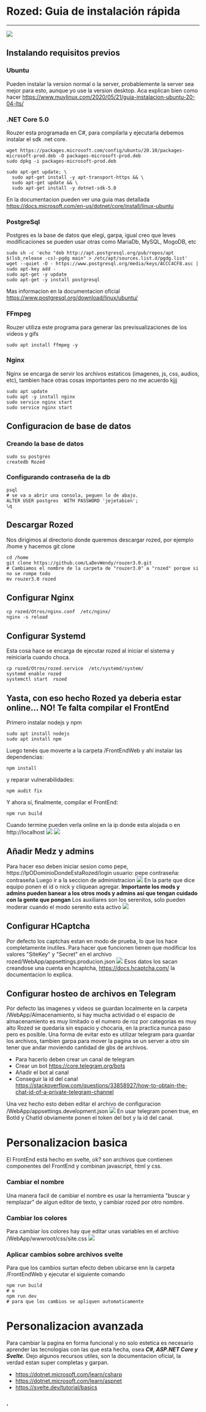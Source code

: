 # Rozed: Guia de instalación rápida
____
![](https://media4.giphy.com/media/coqsY63o6aGqaZn3l1/giphy.gif)
## Instalando requisitos previos
### Ubuntu
Pueden instalar la version normal o la server, probablemente la server sea mejor para esto, aunque yo use la version desktop.
Aca explican bien como hacer https://www.muylinux.com/2020/05/21/guia-instalacion-ubuntu-20-04-lts/
### .NET Core 5.0
Rouzer esta programada en C#, para compilarla y ejecutarla debemos instalar el sdk .net core.
```
wget https://packages.microsoft.com/config/ubuntu/20.10/packages-microsoft-prod.deb -O packages-microsoft-prod.deb
sudo dpkg -i packages-microsoft-prod.deb

sudo apt-get update; \
  sudo apt-get install -y apt-transport-https && \
  sudo apt-get update && \
  sudo apt-get install -y dotnet-sdk-5.0
```
En la documentacion pueden ver una guia mas detallada https://docs.microsoft.com/en-us/dotnet/core/install/linux-ubuntu

### PostgreSql
Postgres es la base de datos que elegi, garpa, igual creo que leves modificaciones se pueden usar otras como MariaDb, MySQL, MogoDB, etc
```
sudo sh -c 'echo "deb http://apt.postgresql.org/pub/repos/apt $(lsb_release -cs)-pgdg main" > /etc/apt/sources.list.d/pgdg.list'
wget --quiet -O - https://www.postgresql.org/media/keys/ACCC4CF8.asc | sudo apt-key add -
sudo apt-get -y update
sudo apt-get -y install postgresql
```
Mas informacion en la documentacion oficial https://www.postgresql.org/download/linux/ubuntu/

### FFmpeg
Rouzer utiliza este programa para generar las previsualizaciones de los videos y gifs
```
sudo apt install ffmpeg -y
```
### Nginx
Nginx se encarga de servir los archivos estaticos (imagenes, js, css, audios, etc), tambien hace otras cosas importantes pero no me acuerdo kjjj
```
sudo apt update
sudo apt -y install nginx
sudo service nginx start
sudo service nginx start
```

## Configuracion de base de datos
### Creando la base de datos 
```
sudo su postgres
createdb Rozed
```
### Configurando contraseña de la db
```
psql
# se va a abrir una consola, peguen lo de abajo.
ALTER USER postgres  WITH PASSWORD 'jejetabien';
\q
```
## Descargar Rozed
Nos dirigimos al directorio donde queremos descargar rozed, por ejemplo /home y hacemos git clone
```
cd /home
git clone https://github.com/LaDevWendy/rouzer3.0.git
# Cambiamos el nombre de la carpeta de "rouzer3.0" a "rozed" porque si no se rompe todo
mv rouzer3.0 rozed
```
## Configurar Nginx
```
cp rozed/Otros/nginx.conf  /etc/nginx/
nginx -s reload
```
## Configurar Systemd
Esta cosa hace se encarga de ejecutar rozed al iniciar el sistema y reiniciarla cuando choca.
```
cp rozed/Otros/rozed.service  /etc/systemd/system/
systemd enable rozed
systemctl start  rozed
```
## Yasta, con eso hecho Rozed ya deberia estar online... NO! Te falta compilar el FrontEnd
Primero instalar nodejs y npm
```
sudo apt install nodejs
sudo apt install npm
```
Luego tenés que moverte a la carpeta /FrontEndWeb y ahí instalar las dependencias:
```
npm install
```
y reparar vulnerabilidades:
```
npm audit fix
```
Y ahora sí, finalmente, compilar el FrontEnd:
```
npm run build
```
Cuando termine pueden verla online en la ip donde esta alojada o en  http://localhost
![](https://i.imgur.com/phIG68M.png)
![](https://imgur.com/jS0Hsz3.png)
## Añadir Medz y admins
Para hacer eso deben iniciar sesion como pepe,
https://IpODominioDondeEstaRozed/login
usuario: pepe
contraseña: contraseña
Luego ir a la seccion de administracion
![](https://i.imgur.com/S1ujRNv.png)
En la parte que dice equipo ponen el id o nick y cliquean agregar. **Importante los mods y admins pueden banear a los otros mods y admins asi que tengan cuidado con la gente que pongan**
Los auxiliares son los serenitos, solo pueden moderar cuando el modo serenito esta activo
![](https://i.imgur.com/Or0O5Tz.png)
## Configurar HCaptcha
Por defecto los captchas estan en modo de prueba, lo que los hace completamente inutiles.
Para hacer que funcionen tienen que modificar los valores "SiteKey" y "Secret" en el archivo rozed/WebApp/appsettings.producion.json
![](https://i.imgur.com/Hu6ZS4e.png)
Esos datos los sacan creandose una cuenta en hcaptcha, https://docs.hcaptcha.com/ la documentacion lo explica.
## Configurar hosteo de archivos en Telegram
Por defecto las imagenes y videos se guardan localmente en la carpeta /WebApp/Almacenamiento, si hay mucha actividad o el espacio de almacenamiento es muy limitado o el numero de roz por categorias es muy alto Rozed se quedaria sin espacio y chocaria, en la practica nunca paso pero es posible.
Una forma de evitar esto es utilizar telegram para guardar los archivos, tambien garpa para mover la pagina se un server a otro sin tener que andar moviendo cantidad de gbs de archivos.

- Para hacerlo deben crear un canal de telegram
- Crear un bot https://core.telegram.org/bots
- Añadir el bot al canal
- Conseguir la id del canal https://stackoverflow.com/questions/33858927/how-to-obtain-the-chat-id-of-a-private-telegram-channel

Una vez hecho esto deben editar el archivo de configuracion /WebApp/appsettings.development.json
![](https://i.imgur.com/kXxth6u.png)
En usar telegram ponen true, en BotId y ChatId obviamente ponen el token del bot y la id del canal.

# Personalizacion basica
El FrontEnd está hecho en svelte, ok? son archivos que contienen componentes del FrontEnd y combinan javascript, html y css.
### Cambiar el nombre
Una manera facil de cambiar el nombre es usar la herramienta "buscar y remplazar" de algun editor de texto, y cambiar rozed por otro nombre.
### Cambiar los colores
Para cambiar los colores hay que  editar unas variables en el archivo /WebApp/wwwroot/css/site.css
![](https://i.imgur.com/H5VlPqD.png)
### Aplicar cambios sobre archivos svelte
Para que los cambios surtan efecto deben ubicarse enn la carpeta /FrontEndWeb y ejecutar el siguiente comando
```
npm run build
# o 
npm run dev
# para que los cambios se apliquen automaticamente
```

# Personalizacion avanzada
Para cambiar la pagina en forma funcional y no solo estetica es necesario aprender las tecnologias con las que esta hecha, osea ***C#, ASP.NET Core y Svelte.***
Dejo algunos recursos utiles, son la documentacion oficial, la verdad estan super completas y garpan.
- https://dotnet.microsoft.com/learn/csharp
- https://dotnet.microsoft.com/learn/aspnet
- https://svelte.dev/tutorial/basics


### .


